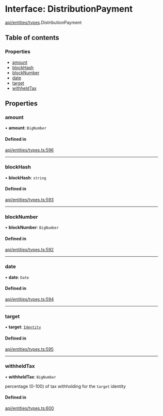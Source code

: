 # Interface: DistributionPayment

[api/entities/types](../wiki/api.entities.types).DistributionPayment

## Table of contents

### Properties

- [amount](../wiki/api.entities.types.DistributionPayment#amount)
- [blockHash](../wiki/api.entities.types.DistributionPayment#blockhash)
- [blockNumber](../wiki/api.entities.types.DistributionPayment#blocknumber)
- [date](../wiki/api.entities.types.DistributionPayment#date)
- [target](../wiki/api.entities.types.DistributionPayment#target)
- [withheldTax](../wiki/api.entities.types.DistributionPayment#withheldtax)

## Properties

### amount

• **amount**: `BigNumber`

#### Defined in

[api/entities/types.ts:596](https://github.com/PolymeshAssociation/polymesh-sdk/blob/9a8715021/src/api/entities/types.ts#L596)

___

### blockHash

• **blockHash**: `string`

#### Defined in

[api/entities/types.ts:593](https://github.com/PolymeshAssociation/polymesh-sdk/blob/9a8715021/src/api/entities/types.ts#L593)

___

### blockNumber

• **blockNumber**: `BigNumber`

#### Defined in

[api/entities/types.ts:592](https://github.com/PolymeshAssociation/polymesh-sdk/blob/9a8715021/src/api/entities/types.ts#L592)

___

### date

• **date**: `Date`

#### Defined in

[api/entities/types.ts:594](https://github.com/PolymeshAssociation/polymesh-sdk/blob/9a8715021/src/api/entities/types.ts#L594)

___

### target

• **target**: [`Identity`](../wiki/api.entities.Identity.Identity)

#### Defined in

[api/entities/types.ts:595](https://github.com/PolymeshAssociation/polymesh-sdk/blob/9a8715021/src/api/entities/types.ts#L595)

___

### withheldTax

• **withheldTax**: `BigNumber`

percentage (0-100) of tax withholding for the `target` identity

#### Defined in

[api/entities/types.ts:600](https://github.com/PolymeshAssociation/polymesh-sdk/blob/9a8715021/src/api/entities/types.ts#L600)

